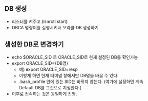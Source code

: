 ## DB 생성
- 리스너를 켜주고 (lsnrctl start) 
- DBCA 명령어를 실행시켜서 오라클 DB 생성하기 


## 생성한 DB로 변경하기 
- echo $ORACLE_SID 로 ORACLE_SID로 현재 설정된 DB를 확인가능
- export ORACLE_SID={DB명} 
  - 예) export ORACLE_SID=resp 
  - 이렇게 하면 현재 터미널 창에서만 DB명을 바꿀 수 있다.
  - .bash_profile 안에 있는 SID는 바뀌지 않는다. (여기에 설정하면 계속 Default DB를 그것으로 지정한다.) 
- 이후로 접속하는 것은 동일하게 진행. 
